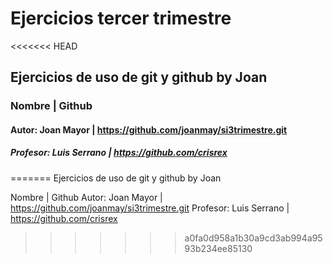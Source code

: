 # Ejercicios tercer trimestre
<<<<<<< HEAD
## Ejercicios de uso de git y github by Joan


### Nombre                 | Github
#### Autor: Joan Mayor      | https://github.com/joanmay/si3trimestre.git
##### Profesor: Luis Serrano | https://github.com/crisrex
=======
Ejercicios de uso de git y github by Joan


Nombre                 | Github
Autor: Joan Mayor      | https://github.com/joanmay/si3trimestre.git
Profesor: Luis Serrano | https://github.com/crisrex
>>>>>>> a0fa0d958a1b30a9cd3ab994a9593b234ee85130

